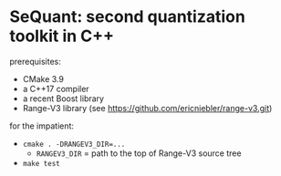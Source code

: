 SeQuant: second quantization toolkit in C++
===========================================

prerequisites:
  * CMake 3.9
  * a C++17 compiler
  * a recent Boost library
  * Range-V3 library (see https://github.com/ericniebler/range-v3.git)

for the impatient:
  * `cmake . -DRANGEV3_DIR=...`
    * `RANGEV3_DIR` = path to the top of Range-V3 source tree
  * `make test`

